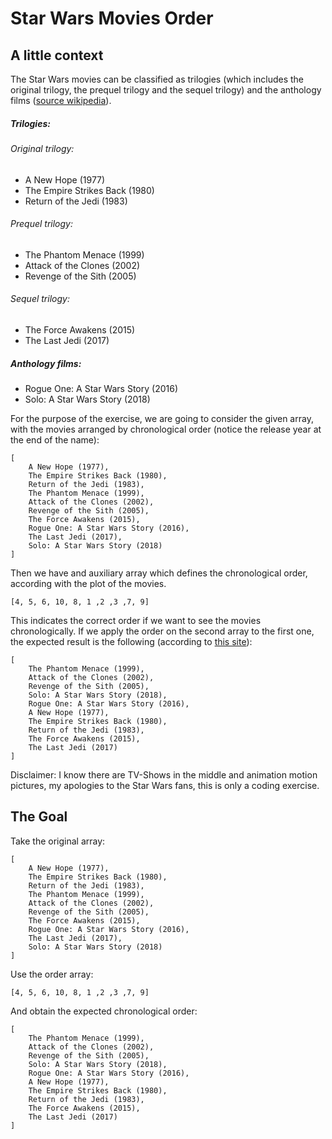 # Star Wars Movies Order

## A little context

The Star Wars movies can be classified as trilogies (which includes the original trilogy, the prequel trilogy and the sequel trilogy) and the anthology films ([source wikipedia][1]).

##### Trilogies:

###### Original trilogy:

* A New Hope (1977)
* The Empire Strikes Back (1980)
* Return of the Jedi (1983)

###### Prequel trilogy:

* The Phantom Menace (1999)
* Attack of the Clones (2002)
* Revenge of the Sith (2005)

###### Sequel trilogy:
* The Force Awakens (2015)
* The Last Jedi (2017)

##### Anthology films:

* Rogue One: A Star Wars Story (2016)
* Solo: A Star Wars Story (2018)

For the purpose of the exercise, we are going to consider the given array, with the movies arranged by chronological order (notice the release year at the end of the name):

    [
        A New Hope (1977), 
        The Empire Strikes Back (1980), 
        Return of the Jedi (1983), 
        The Phantom Menace (1999),
        Attack of the Clones (2002),
        Revenge of the Sith (2005),
        The Force Awakens (2015),
        Rogue One: A Star Wars Story (2016),
        The Last Jedi (2017),
        Solo: A Star Wars Story (2018)
    ]

Then we have and auxiliary array which defines the chronological order, according with the plot of the movies.

    [4, 5, 6, 10, 8, 1 ,2 ,3 ,7, 9]

This indicates the correct order if we want to see the movies chronologically. If we apply the order on the second array to the first one, the expected result is the following (according to [this site][2]):

    [
        The Phantom Menace (1999),
        Attack of the Clones (2002),
        Revenge of the Sith (2005),
        Solo: A Star Wars Story (2018),
        Rogue One: A Star Wars Story (2016),
        A New Hope (1977), 
        The Empire Strikes Back (1980), 
        Return of the Jedi (1983), 
        The Force Awakens (2015),
        The Last Jedi (2017)
    ]

Disclaimer: I know there are TV-Shows in the middle and animation motion pictures, my apologies to the Star Wars fans, this is only a coding exercise.

## The Goal

Take the original array:

    [
        A New Hope (1977), 
        The Empire Strikes Back (1980), 
        Return of the Jedi (1983), 
        The Phantom Menace (1999),
        Attack of the Clones (2002),
        Revenge of the Sith (2005),
        The Force Awakens (2015),
        Rogue One: A Star Wars Story (2016),
        The Last Jedi (2017),
        Solo: A Star Wars Story (2018)
    ]
    
Use the order array: 

    [4, 5, 6, 10, 8, 1 ,2 ,3 ,7, 9]
    
And obtain the expected chronological order:

    [
        The Phantom Menace (1999),
        Attack of the Clones (2002),
        Revenge of the Sith (2005),
        Solo: A Star Wars Story (2018),
        Rogue One: A Star Wars Story (2016),
        A New Hope (1977), 
        The Empire Strikes Back (1980), 
        Return of the Jedi (1983), 
        The Force Awakens (2015),
        The Last Jedi (2017)
    ]

[1]: https://en.wikipedia.org/wiki/Star_Wars
[2]: http://www.digitalspy.com/movies/star-wars/feature/a825727/star-wars-timeline-chronology-phantom-menace-to-last-jedi/
